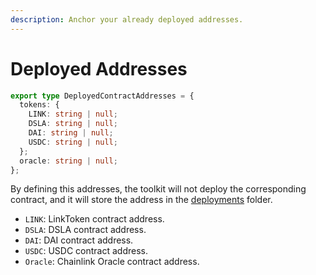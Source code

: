 ```yaml
---
description: Anchor your already deployed addresses.
---
```


# Deployed Addresses

```typescript
export type DeployedContractAddresses = {
  tokens: {
    LINK: string | null;
    DSLA: string | null;
    DAI: string | null;
    USDC: string | null;
  };
  oracle: string | null;
};
```

By defining this addresses, the toolkit will not deploy the corresponding contract, and it will store the address in the [deployments](../../developer/deployments.md) folder. 

* `LINK`: LinkToken contract address.
* `DSLA`: DSLA contract address.
* `DAI`: DAI contract address.
* `USDC`: USDC contract address.
* `Oracle`: Chainlink Oracle contract address.

